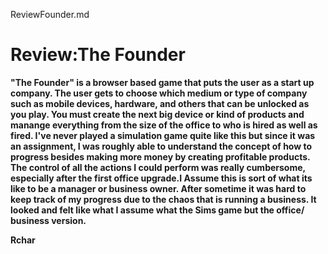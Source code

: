 ReviewFounder.md

# <b>Review:The Founder<b>

<p>
	"The Founder" is a browser based game that puts the user as a start up company. The user gets to choose which medium or type of company such as mobile devices, hardware, and others that can be unlocked as you play. You must create the next big device or  kind of products and manange everything from the size of the office to who is hired as well as fired. I've never played a simulation game quite like this but since it was an assignment, I was roughly able to understand the concept of how to progress besides making more money by creating profitable products. The control of all the actions I could perform was really cumbersome, especially after the first office upgrade.I Assume this is sort of what its like to be a manager or business owner. After sometime it was hard to keep track of my progress due to the chaos that is running a business. It looked and felt like what I assume what the Sims game but the office/ business version.
	<p>

Rchar 
